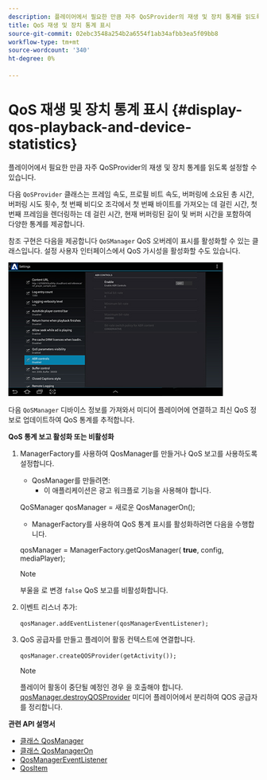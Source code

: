 ```yaml
---
description: 플레이어에서 필요한 만큼 자주 QoSProvider의 재생 및 장치 통계를 읽도록 설정할 수 있습니다.
title: QoS 재생 및 장치 통계 표시
source-git-commit: 02ebc3548a254b2a6554f1ab34afbb3ea5f09bb8
workflow-type: tm+mt
source-wordcount: '340'
ht-degree: 0%

---
```


# QoS 재생 및 장치 통계 표시 {#display-qos-playback-and-device-statistics}

플레이어에서 필요한 만큼 자주 QoSProvider의 재생 및 장치 통계를 읽도록 설정할 수 있습니다.

다음 `QoSProvider` 클래스는 프레임 속도, 프로필 비트 속도, 버퍼링에 소요된 총 시간, 버퍼링 시도 횟수, 첫 번째 비디오 조각에서 첫 번째 바이트를 가져오는 데 걸린 시간, 첫 번째 프레임을 렌더링하는 데 걸린 시간, 현재 버퍼링된 길이 및 버퍼 시간을 포함하여 다양한 통계를 제공합니다.

참조 구현은 다음을 제공합니다 `QoSManager` QoS 오버레이 표시를 활성화할 수 있는 클래스입니다. 설정 사용자 인터페이스에서 QoS 가시성을 활성화할 수도 있습니다.

![](assets/qos-configuration.jpg)

다음 `QoSManager` 디바이스 정보를 가져와서 미디어 플레이어에 연결하고 최신 QoS 정보로 업데이트하여 QoS 통계를 추적합니다.

**QoS 통계 보고 활성화 또는 비활성화**

1. ManagerFactory를 사용하여 QosManager를 만들거나 QoS 보고를 사용하도록 설정합니다.

   * QosManager를 만들려면:
      * 이 애플리케이션은 광고 워크플로 기능을 사용해야 합니다.

   QoSManager qosManager = 새로운 QosManagerOn();

   * ManagerFactory를 사용하여 QoS 통계 표시를 활성화하려면 다음을 수행합니다.

   qosManager = ManagerFactory.getQosManager(
   <b>true</b>, config, mediaPlayer);

   >[!NOTE]
   >
   >부울을 로 변경 `false` QoS 보고를 비활성화합니다.

2. 이벤트 리스너 추가:

   `qosManager.addEventListener(qosManagerEventListener);`

3. QoS 공급자를 만들고 플레이어 활동 컨텍스트에 연결합니다.

   `qosManager.createQOSProvider(getActivity());`

   >[!NOTE]
   >
   >플레이어 활동이 중단될 예정인 경우 을 호출해야 합니다. [qosManager.destroyQOSProvider](https://help.adobe.com/en_US/primetime/reference_implementation/android/javadoc/com/adobe/primetime/reference/manager/QosManager.html#destroyQOSProvider()) 미디어 플레이어에서 분리하여 QOS 공급자를 정리합니다.

**관련 API 설명서**

* [클래스 QosManager](https://help.adobe.com/en_US/primetime/api/reference_implementation/android/javadoc/com/adobe/primetime/reference/manager/QosManager.html)
* [클래스 QosManagerOn](https://help.adobe.com/en_US/primetime/api/reference_implementation/android/javadoc/com/adobe/primetime/reference/manager/QosManagerOn.html)
* [QosManagerEventListener](https://help.adobe.com/en_US/primetime/api/reference_implementation/android/javadoc/com/adobe/primetime/reference/manager/QosManager.QosManagerEventListener.html)
* [QosItem](https://help.adobe.com/en_US/primetime/api/reference_implementation/android/javadoc/com/adobe/primetime/reference/manager/QosManager.QosItem.html)
